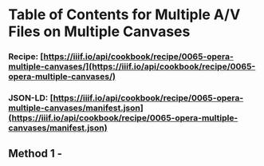 # Table of Contents for Multiple A/V Files on Multiple Canvases
### Recipe: [https://iiif.io/api/cookbook/recipe/0065-opera-multiple-canvases/](https://iiif.io/api/cookbook/recipe/0065-opera-multiple-canvases/)
### JSON-LD: [https://iiif.io/api/cookbook/recipe/0065-opera-multiple-canvases/manifest.json](https://iiif.io/api/cookbook/recipe/0065-opera-multiple-canvases/manifest.json)

## Method 1 - 
